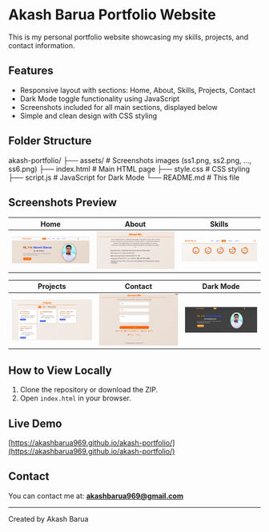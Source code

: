 # Akash Barua Portfolio Website

This is my personal portfolio website showcasing my skills, projects, and contact information.

## Features

- Responsive layout with sections: Home, About, Skills, Projects, Contact
- Dark Mode toggle functionality using JavaScript
- Screenshots included for all main sections, displayed below
- Simple and clean design with CSS styling

## Folder Structure
akash-portfolio/
├── assets/ # Screenshots images (ss1.png, ss2.png, ..., ss6.png)
├── index.html # Main HTML page
├── style.css # CSS styling
├── script.js # JavaScript for Dark Mode
└── README.md # This file


## Screenshots Preview

| Home                     | About                    | Skills                   |
|--------------------------|--------------------------|--------------------------|
| ![Home](assets/ss1.png)  | ![About](assets/ss2.png) | ![Skills](assets/ss3.png) |

| Projects                 | Contact                  | Dark Mode                |
|--------------------------|--------------------------|--------------------------|
| ![Projects](assets/ss4.png) | ![Contact](assets/ss5.png) | ![Dark Mode](assets/ss6.png) |

## How to View Locally

1. Clone the repository or download the ZIP.
2. Open `index.html` in your browser.

## Live Demo

[https://akashbarua969.github.io/akash-portfolio/](https://akashbarua969.github.io/akash-portfolio/)

## Contact

You can contact me at: **akashbarua969@gmail.com**

---

Created by Akash Barua
